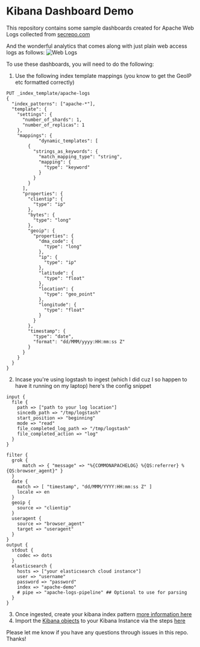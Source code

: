 # Kibana Dashboard Demo
This repository contains some sample dashboards created for Apache Web Logs collected from [secrepo.com](https://www.secrepo.com/self.logs/)

And the wonderful analytics that comes along with just plain web access logs as follows:
![Web Logs](https://github.com/nich07as/kibana_dashboard_demo/blob/master/kibana_dashboard_sample.png)

To use these dashboards, you will need to do the following:

1. Use the following index template mappings (you know to get the GeoIP etc formatted correctly)

```
PUT _index_template/apache-logs
{
  "index_patterns": ["apache-*"],
  "template": {
    "settings": {
      "number_of_shards": 1,
      "number_of_replicas": 1
    },
    "mappings": {
            "dynamic_templates": [
        {
          "strings_as_keywords": {
            "match_mapping_type": "string",
            "mapping": {
              "type": "keyword"
            }
          }
        }
      ],
      "properties": {
        "clientip": {
          "type": "ip"
        },
        "bytes": {
          "type": "long"
        },
        "geoip": {
          "properties": {
            "dma_code": {
              "type": "long"
            },
            "ip": {
              "type": "ip"
            },
            "latitude": {
              "type": "float"
            },
            "location": {
              "type": "geo_point"
            },
            "longitude": {
              "type": "float"
            }
          }
        },
        "timestamp": {
          "type": "date",
          "format": "dd/MMM/yyyy:HH:mm:ss Z"
        }
      }
    }
  }
}
```
2. Incase you're using logstash to ingest (which I did cuz I so happen to have it running on my laptop) here's the config snippet

```
input {
  file {
    path => ["path to your log location"]
    sincedb_path => "/tmp/logstash"
    start_position => "beginning"
    mode => "read"
    file_completed_log_path => "/tmp/logstash"
    file_completed_action => "log"
  }
}

filter {
  grok {
      match => { "message" => "%{COMMONAPACHELOG} %{QS:referrer} %{QS:browser_agent}" }
  }
  date {
    match => [ "timestamp", "dd/MMM/YYYY:HH:mm:ss Z" ]
    locale => en
  }
  geoip {
    source => "clientip"
  }
  useragent {
    source => "browser_agent"
    target => "useragent"
  }
}
output {
  stdout {
    codec => dots
  }
  elasticsearch {
    hosts => ["your elasticsearch cloud instance"]
    user => "username"
    password => "password"
    index => "apache-demo"
    # pipe => "apache-logs-pipeline" ## Optional to use for parsing
  }
}
```
3. Once ingested, create your kibana index pattern [more information here](https://www.elastic.co/guide/en/kibana/current/index-patterns.html#:~:text=An%20index%20pattern%20tells%20Kibana,clouds%2C%20and%20more%20in%20Visualize.)
4. Import the [Kibana objects](https://github.com/nich07as/kibana_dashboard_demo/blob/master/kibana_access_log_demo.ndjson) to your Kibana Instance via the steps [here](https://www.elastic.co/guide/en/kibana/current/managing-saved-objects.html#managing-saved-objects-export-objects)

Please let me know if you have any questions through issues in this repo. Thanks!
